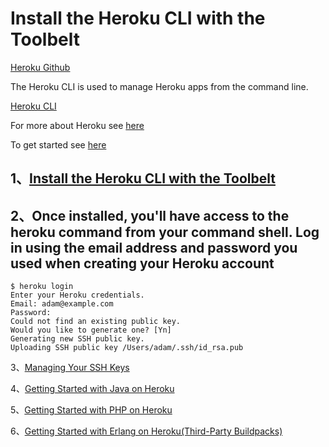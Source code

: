 # Install the Heroku CLI with the Toolbelt

[Heroku Github](https://github.com/heroku/heroku)

The Heroku CLI is used to manage Heroku apps from the command line.

[Heroku CLI](https://devcenter.heroku.com/articles/heroku-command)

For more about Heroku see [here](https://www.heroku.com/home)

To get started see [here](https://devcenter.heroku.com/start)

## 1、[Install the Heroku CLI with the Toolbelt](https://toolbelt.heroku.com/)

## 2、Once installed, you'll have access to the heroku command from your command shell. Log in using the email address and password you used when creating your Heroku account
```shell
$ heroku login
Enter your Heroku credentials.
Email: adam@example.com
Password:
Could not find an existing public key.
Would you like to generate one? [Yn]
Generating new SSH public key.
Uploading SSH public key /Users/adam/.ssh/id_rsa.pub
```

3、[Managing Your SSH Keys](https://devcenter.heroku.com/articles/keys)

4、[Getting Started with Java on Heroku](https://devcenter.heroku.com/articles/getting-started-with-java#introduction)

5、[Getting Started with PHP on Heroku](https://devcenter.heroku.com/articles/getting-started-with-php#introduction)

6、[Getting Started with Erlang on Heroku(Third-Party Buildpacks)](https://devcenter.heroku.com/articles/third-party-buildpacks)
